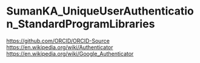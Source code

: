 # SumanKA_UniqueUserAuthentication_StandardProgramLibraries

https://github.com/ORCID/ORCID-Source
https://en.wikipedia.org/wiki/Authenticator
https://en.wikipedia.org/wiki/Google_Authenticator
